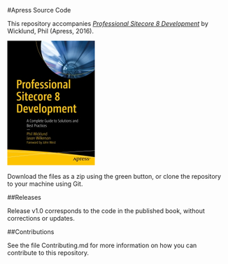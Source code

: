 #Apress Source Code

This repository accompanies [*Professional Sitecore 8 Development*](http://www.apress.com/9781484222911) by Wicklund, Phil (Apress, 2016).

![Cover image](9781484222911.jpg)

Download the files as a zip using the green button, or clone the repository to your machine using Git.

##Releases

Release v1.0 corresponds to the code in the published book, without corrections or updates.

##Contributions

See the file Contributing.md for more information on how you can contribute to this repository.

